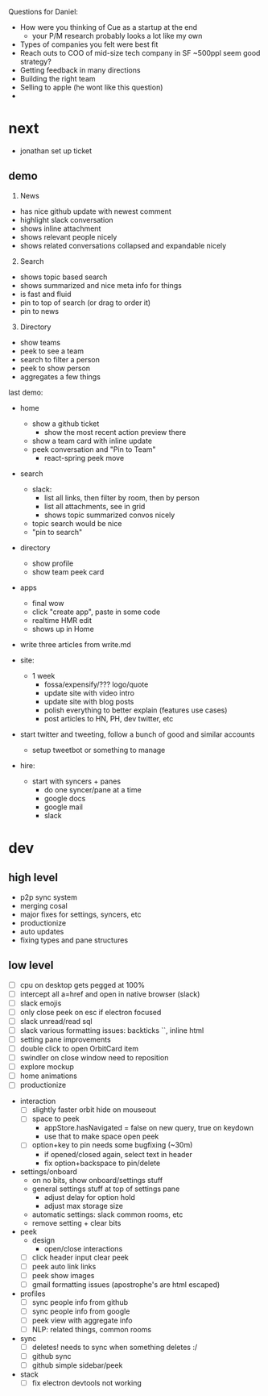 Questions for Daniel:

* How were you thinking of Cue as a startup at the end
  * your P/M research probably looks a lot like my own
* Types of companies you felt were best fit
* Reach outs to COO of mid-size tech company in SF ~500ppl seem good strategy?
* Getting feedback in many directions
* Building the right team
* Selling to apple (he wont like this question)
*

# next

* jonathan set up ticket

## demo

1.  News

* has nice github update with newest comment
* highlight slack conversation
* shows inline attachment
* shows relevant people nicely
* shows related conversations collapsed and expandable nicely

2.  Search

* shows topic based search
* shows summarized and nice meta info for things
* is fast and fluid
* pin to top of search (or drag to order it)
* pin to news

3.  Directory

* show teams
* peek to see a team
* search to filter a person
* peek to show person
* aggregates a few things

last demo:

* home
  * show a github ticket
    * show the most recent action preview there
  * show a team card with inline update
  * peek conversation and "Pin to Team"
    * react-spring peek move
* search
  * slack:
    * list all links, then filter by room, then by person
    * list all attachments, see in grid
    * shows topic summarized convos nicely
  * topic search would be nice
  * "pin to search"
* directory
  * show profile
  * show team peek card
* apps

  * final wow
  * click "create app", paste in some code
  * realtime HMR edit
  * shows up in Home

* write three articles from write.md
* site:
  * 1 week
    * fossa/expensify/??? logo/quote
    * update site with video intro
    * update site with blog posts
    * polish everything to better explain (features use cases)
    * post articles to HN, PH, dev twitter, etc
* start twitter and tweeting, follow a bunch of good and similar accounts

  * setup tweetbot or something to manage

* hire:
  * start with syncers + panes
    * do one syncer/pane at a time
    * google docs
    * google mail
    * slack

# dev

## high level

* p2p sync system
* merging cosal
* major fixes for settings, syncers, etc
* productionize
* auto updates
* fixing types and pane structures

## low level

* [ ] cpu on desktop gets pegged at 100%
* [ ] intercept all a=href and open in native browser (slack)
* [ ] slack emojis
* [ ] only close peek on esc if electron focused
* [ ] slack unread/read sql
* [ ] slack various formatting issues: backticks ``, inline html
* [ ] setting pane improvements
* [ ] double click to open OrbitCard item
* [ ] swindler on close window need to reposition
* [ ] explore mockup
* [ ] home animations
* [ ] productionize
* interaction
  * [ ] slightly faster orbit hide on mouseout
  * [ ] space to peek
    * appStore.hasNavigated = false on new query, true on keydown
    * use that to make space open peek
  * [ ] option+key to pin needs some bugfixing (~30m)
    * if opened/closed again, select text in header
    * fix option+backspace to pin/delete
* settings/onboard
  * on no bits, show onboard/settings stuff
  * general settings stuff at top of settings pane
    * adjust delay for option hold
    * adjust max storage size
  * automatic settings: slack common rooms, etc
  * remove setting + clear bits
* peek
  * design
    * open/close interactions
  * [ ] click header input clear peek
  * [ ] peek auto link links
  * [ ] peek show images
  * [ ] gmail formatting issues (apostrophe's are html escaped)
* profiles
  * [ ] sync people info from github
  * [ ] sync people info from google
  * [ ] peek view with aggregate info
  * [ ] NLP: related things, common rooms
* sync
  * [ ] deletes! needs to sync when something deletes :/
  * [ ] github sync
  * [ ] github simple sidebar/peek
* stack
  * [ ] fix electron devtools not working
